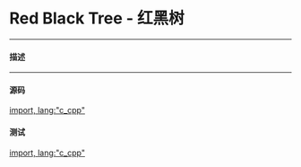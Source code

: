 # Red Black Tree - 红黑树

--------

#### 描述

--------

#### 源码

[import, lang:"c_cpp"](../../../src/DataStructure/RedBlackTree.hpp)

#### 测试

[import, lang:"c_cpp"](../../../src/DataStructure/RedBlackTree.cpp)
